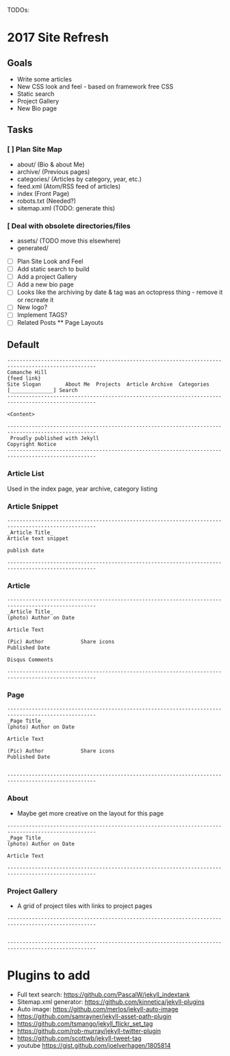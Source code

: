 TODOs:

# 2017 Site Refresh

## Goals

- Write some articles
- New CSS look and feel - based on framework free CSS
- Static search
- Project Gallery
- New Bio page

## Tasks

### [ ] Plan Site Map

- about/       (Bio & about Me)
- archive/     (Previous pages)
- categories/  (Articles by category, year, etc.)
- feed.xml     (Atom/RSS feed of articles)
- index        (Front Page)
- robots.txt   (Needed?)
- sitemap.xml  (TODO: generate this)

### [ Deal with obsolete directories/files

- assets/      (TODO move this elsewhere)
- generated/

* [ ] Plan Site Look and Feel
* [ ] Add static search to build
* [ ] Add a project Gallery
* [ ] Add a new bio page
* [ ] Looks like the archiving by date & tag was an octopress thing - remove it or recreate it
* [ ] New logo?
* [ ] Implement TAGS?
* [ ] Related Posts
** Page Layouts

## Default

```
---------------------------------------------------------------------------------------------------
Comanche Hill                                                                         {feed link}
Site Slogan        About Me  Projects  Article Archive  Categories        [______________] Search
---------------------------------------------------------------------------------------------------

<Content>

---------------------------------------------------------------------------------------------------
 Proudly published with Jekyll                                         Copyright Notice
---------------------------------------------------------------------------------------------------
```

### Article List

Used in the index page, year archive, category listing

### Article Snippet

```
---------------------------------------------------------------------------------------------------
_Article Title_
Article text snippet

publish date

---------------------------------------------------------------------------------------------------
```

### Article

```
---------------------------------------------------------------------------------------------------
_Article Title_
(photo) Author on Date

Article Text

(Pic) Author            Share icons
Published Date

Disqus Comments

---------------------------------------------------------------------------------------------------
```

### Page

```
---------------------------------------------------------------------------------------------------
_Page Title_
(photo) Author on Date

Article Text

(Pic) Author            Share icons
Published Date


---------------------------------------------------------------------------------------------------
```

### About

- Maybe get more creative on the layout for this page

```
---------------------------------------------------------------------------------------------------
_Page Title_
(photo) Author on Date

Article Text

---------------------------------------------------------------------------------------------------
```

### Project Gallery

- A grid of project tiles with links to project pages

```
---------------------------------------------------------------------------------------------------


---------------------------------------------------------------------------------------------------
```

# Plugins to add

* Full text search: https://github.com/PascalW/jekyll_indextank
* Sitemap.xml generator: https://github.com/kinnetica/jekyll-plugins
* Auto image: https://github.com/merlos/jekyll-auto-image
* https://github.com/samrayner/jekyll-asset-path-plugin
* https://github.com/tsmango/jekyll_flickr_set_tag
* https://github.com/rob-murray/jekyll-twitter-plugin
* https://github.com/scottwb/jekyll-tweet-tag
* youtube https://gist.github.com/joelverhagen/1805814
